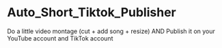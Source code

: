 # Auto_Short_Tiktok_Publisher
Do a little video montage (cut + add song + resize) AND Publish it on your YouTube account and TikTok account
